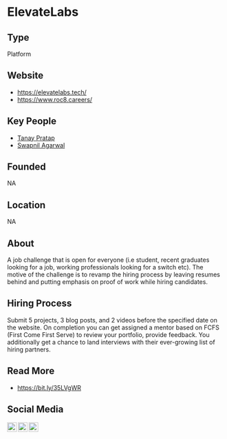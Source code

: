 # ElevateLabs

## Type

Platform

## Website

- https://elevatelabs.tech/
- https://www.roc8.careers/

## Key People

- [Tanay Pratap](https://www.linkedin.com/in/tanaypratap/)
- [Swapnil Agarwal](https://www.linkedin.com/in/swapagarwal/)

## Founded

NA

## Location

NA

## About

A job challenge that is open for everyone (i.e student, recent graduates looking for a job, working professionals looking for a switch etc). The motive of the challenge is to revamp the hiring process by leaving resumes behind and putting emphasis on proof of work while hiring candidates.

## Hiring Process

Submit 5 projects, 3 blog posts, and 2 videos before the specified date on the website. On completion you can get assigned a mentor based on FCFS (First Come First Serve) to review your portfolio, provide feedback. You additionally get a chance to land interviews with their ever-growing list of hiring partners.

## Read More

- https://bit.ly/35LVgWR

## Social Media

[<img align="left" alt="ElevateLabs | Twitter" width="22px" src="https://cdn.jsdelivr.net/npm/simple-icons@3.7.0/icons/twitter.svg" />][twitter]
[<img align="left" alt="ElevateLabs | Instagram" width="22px" src="https://cdn.jsdelivr.net/npm/simple-icons@3.7.0/icons/instagram.svg" />][instagram]
[<img align="left" alt="ElevateLabs | Discord" width="22px" src="https://cdn.jsdelivr.net/npm/simple-icons@3.7.0/icons/discord.svg" />][discord]

[twitter]: https://twitter.com/ElevateLabstech
[instagram]: https://www.instagram.com/tanaypratap
[discord]: https://discord.com/invite/DEZCU4b
